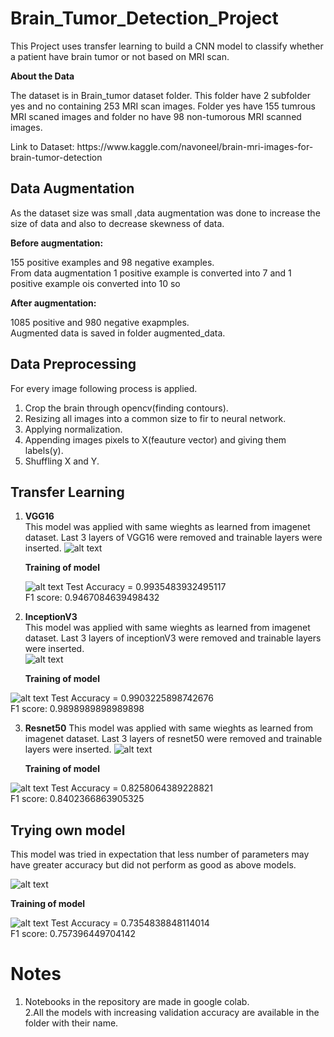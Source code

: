 # Brain_Tumor_Detection_Project

<p>This Project uses transfer learning to build a CNN model to classify whether a patient have brain tumor or not based on MRI scan.</P>

**About the Data**
<p>The dataset is in Brain_tumor dataset folder. This folder have 2 subfolder yes and no containing 253 MRI scan images. Folder yes have 155 tumrous MRI scaned images and folder no have 98 non-tumorous MRI scanned images.</p>
Link to Dataset: https://www.kaggle.com/navoneel/brain-mri-images-for-brain-tumor-detection


## Data Augmentation

<p>As the dataset size was small ,data augmentation was done to increase the size of data and also to decrease skewness of data.<br>
  
**Before augmentation:**<br>

 155 positive examples and 98 negative examples.<br>
 From data augmentation 1 positive example is converted into 7 and 1 positive example ois converted into 10 so <br>
 
  **After augmentation:**<br>
  
  1085 positive and 980 negative exapmples.<br>
  Augmented data is saved in folder augmented_data.
  
  ## Data Preprocessing
  
  For every image following process is applied.
  1. Crop the brain through opencv(finding contours).
  2. Resizing all images into a common size to fir to neural network.
  3. Applying normalization.
  4. Appending images pixels to X(feauture vector) and giving them labels(y).
  5. Shuffling X and Y.
  
  ## Transfer Learning
  
  1. **VGG16**<br>
     This model was applied with same wieghts as learned from imagenet dataset. Last 3 layers of VGG16 were removed and trainable  layers were inserted.
     ![alt text](https://github.com/dhruvgrover1251/Brain_Tumor_Detection_Project/blob/master/VGG16a.PNG)<br>
     
     **Training of model** <br>
     
     ![alt text](https://github.com/dhruvgrover1251/Brain_Tumor_Detection_Project/blob/master/VGG16training.PNG)
     Test Accuracy = 0.9935483932495117<br>
     F1 score: 0.9467084639498432<br>

  2. **InceptionV3**<br>
     This model was applied with same wieghts as learned from imagenet dataset. Last 3 layers of inceptionV3 were removed and trainable  layers were inserted.<br>
      ![alt text](https://github.com/dhruvgrover1251/Brain_Tumor_Detection_Project/blob/master/inceptionv3.PNG)<br>
          
       **Training of model** <br>
       
   ![alt text](https://github.com/dhruvgrover1251/Brain_Tumor_Detection_Project/blob/master/inceptiontraining.PNG)
     Test Accuracy = 0.9903225898742676<br>
     F1 score: 0.9898989898989898<br>


  3. **Resnet50**
     This model was applied with same wieghts as learned from imagenet dataset. Last 3 layers of resnet50  were removed and trainable  layers were inserted.
       ![alt text](https://github.com/dhruvgrover1251/Brain_Tumor_Detection_Project/blob/master/resnet50.PNG)<br>
          
       **Training of model** <br>
       
   ![alt text](https://github.com/dhruvgrover1251/Brain_Tumor_Detection_Project/blob/master/resnet50%20training.PNG)
     Test Accuracy = 0.8258064389228821<br>
     F1 score: 0.8402366863905325<br>
     
 ## Trying own model 
 This model was tried in expectation that less number of parameters may have greater accuracy but did not perform as good as above models.<br>
 
  ![alt text](https://github.com/dhruvgrover1251/Brain_Tumor_Detection_Project/blob/master/model.PNG)<br>

   **Training of model** <br>
     
   ![alt text](https://github.com/dhruvgrover1251/Brain_Tumor_Detection_Project/blob/master/own-model_training.PNG)
     Test Accuracy = 0.7354838848114014<br>
     F1 score: 0.757396449704142<br>
     
   # Notes
   1. Notebooks in the repository are made in google colab.<br>
   2.All the models with increasing validation accuracy are available in the folder with their name.
    




